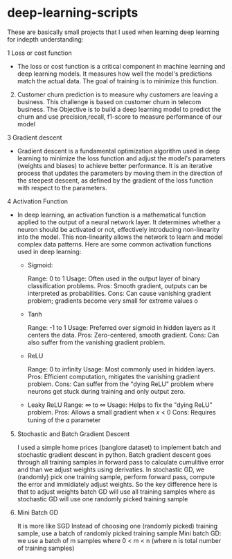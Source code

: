 # deep-learning-scripts
These are basically small projects that I used when learning deep learning for indepth understanding:

1 Loss or cost function

- The loss or cost function is a critical component in machine learning and deep learning models. It measures how well the model's predictions match the actual data. The goal of training is to minimize this function.

2. Customer churn prediction is to measure why customers are leaving a business. This challenge is based on customer churn in telecom business. The Objective is to build a deep learning model to predict the churn and use precision,recall, f1-score to measure performance of our model

3  Gradient descent

- Gradient descent is a fundamental optimization algorithm used in deep learning to minimize the loss function and adjust the model's parameters (weights and biases) to achieve better performance. It is an iterative process that updates the parameters by moving them in the direction of the steepest descent, as defined by the gradient of the loss function with respect to the parameters.

4 Activation Function

- In deep learning, an activation function is a mathematical function applied to the output of a neural network layer. It determines whether a neuron should be activated or not, effectively introducing non-linearity into the model. This non-linearity allows the network to learn and model complex data patterns. Here are some common activation functions used in deep learning:
   - Sigmoid:
     
       Range: 0 to 1
       Usage: Often used in the output layer of binary classification problems.
       Pros: Smooth gradient, outputs can be interpreted as probabilities.
       Cons: Can cause vanishing gradient problem; gradients become very small for extreme values o
     
   - Tanh
     
       Range: -1 to 1
       Usage: Preferred over sigmoid in hidden layers as it centers the data.
       Pros: Zero-centered, smooth gradient.
       Cons: Can also suffer from the vanishing gradient problem.
     
   - ReLU
     
       Range: 0 to infinity
       Usage: Most commonly used in hidden layers.
       Pros: Efficient computation, mitigates the vanishing gradient problem.
       Cons: Can suffer from the "dying ReLU" problem where neurons get stuck during training and only output zero.
     
   - Leaky ReLU
       Range: ∞ to ∞
       Usage: Helps to fix the "dying ReLU" problem.
       Pros: Allows a small gradient when 𝑥 < 0
       Cons: Requires tuning of the 𝛼 parameter

 5. Stochastic and Batch Gradient Descent

    I used a simple home prices (banglore dataset) to implement batch and stochastic gradient descent in python. Batch gradient descent goes through  all training samples in     forward pass to calculate cumulitive error and than we adjust weights using derivaties. In stochastic GD, we (randomly) pick one training sample, perform forward pass,       compute the error and immidiately adjust weights. So the key difference here is that to adjust weights batch GD will use all training samples where as stochastic GD will     use one randomly picked training sample
6. Mini Batch GD

   It is more like SGD
   Instead of choosing one (randomly picked) training sample, use a batch of randomly picked training sample
   Mini batch GD: we use a batch of m samples where 0 < m < n (where n is total number of training samples)
     
